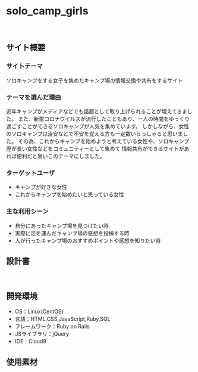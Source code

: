 # solo_camp_girls
​
## サイト概要
### サイトテーマ
ソロキャンプをする女子を集めたキャンプ場の情報交換や共有をするサイト
​
### テーマを選んだ理由
近年キャンプがメディアなどでも話題として取り上げられることが増えてきました。
また、新型コロナウイルスが流行したこともあり、一人の時間をゆっくり過ごすことができるソロキャンプが人気を集めています。
しかしながら、女性のソロキャンプは治安などで不安を覚える方も一定数いらっしゃると思いました。
その為、これからキャンプを始めようと考えている女性や、ソロキャンプ歴が長い女性などをコミュニティーとして集めて
情報共有ができるサイトがあれば便利だと思いこのテーマにしました。
​
### ターゲットユーザ
- キャンプが好きな女性
- これからキャンプを始めたいと思っている女性
​
### 主な利用シーン
- 自分にあったキャンプ場を見つけたい時
- 実際に足を運んだキャンプ場の感想を投稿する時
- 人が行ったキャンプ場のおすすめポイントや感想を知りたい時
​
## 設計書
​
## 開発環境
- OS：Linux(CentOS)
- 言語：HTML,CSS,JavaScript,Ruby,SQL
- フレームワーク：Ruby on Rails
- JSライブラリ：jQuery
- IDE：Cloud9
​
## 使用素材